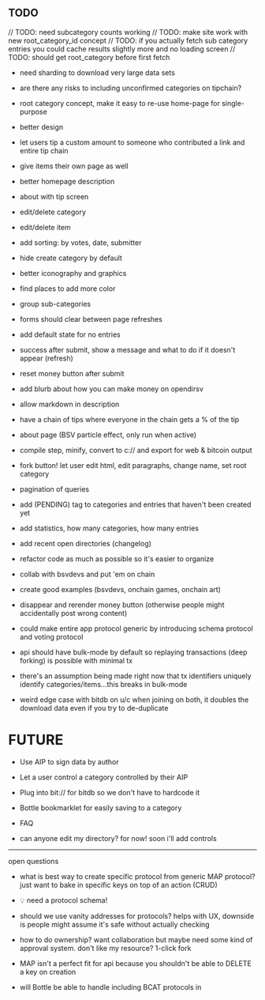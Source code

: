 ## TODO

// TODO: need subcategory counts working
// TODO: make site work with new root_category_id concept
// TODO: if you actually fetch sub category entries you could cache results slightly more and no loading screen
// TODO: should get root_category before first fetch

* need sharding to download very large data sets
* are there any risks to including unconfirmed categories on tipchain?

* root category concept, make it easy to re-use home-page for single-purpose
* better design
* let users tip a custom amount to someone who contributed a link and entire tip chain
* give items their own page as well
* better homepage description
* about with tip screen
* edit/delete category
* edit/delete item
* add sorting: by votes, date, submitter
* hide create category by default
* better iconography and graphics
* find places to add more color
* group sub-categories
* forms should clear between page refreshes
* add default state for no entries
* success after submit, show a message and what to do if it doesn't appear (refresh)
* reset money button after submit
* add blurb about how you can make money on opendirsv
* allow markdown in description
* have a chain of tips where everyone in the chain gets a % of the tip
* about page (BSV particle effect, only run when active)
* compile step, minify, convert to c:// and export for web & bitcoin output
* fork button! let user edit html, edit paragraphs, change name, set root category
* pagination of queries

* add (PENDING) tag to categories and entries that haven't been created yet

* add statistics, how many categories, how many entries
* add recent open directories (changelog)
* refactor code as much as possible so it's easier to organize
* collab with bsvdevs and put 'em on chain
* create good examples (bsvdevs, onchain games, onchain art)


* disappear and rerender money button (otherwise people might accidentally post wrong content)


* could make entire app protocol generic by introducing schema protocol and voting protocol
* api should have bulk-mode by default so replaying transactions (deep forking) is possible with minimal tx
 * there's an assumption being made right now that tx identifiers uniquely identify categories/items...this breaks in bulk-mode


* weird edge case with bitdb on u/c when joining on both, it doubles the download data even if you try to de-duplicate

# FUTURE

* Use AIP to sign data by author
* Let a user control a category controlled by their AIP
* Plug into bit:// for bitdb so we don't have to hardcode it
* Bottle bookmarklet for easily saving to a category


* FAQ
* can anyone edit my directory? for now! soon i'll add controls


------

open questions

* what is best way to create specific protocol from generic MAP protocol? just want to bake in specific keys on top of an action (CRUD)
 - 💡 need a protocol schema!

* should we use vanity addresses for protocols? helps with UX, downside is people might assume it's safe without actually checking

* how to do ownership? want collaboration but maybe need some kind of approval system. don't like my resource? 1-click fork

* MAP isn't a perfect fit for api because you shouldn't be able to DELETE a key on creation

* will Bottle be able to handle including BCAT protocols in <script> tags for 100kb > javascript (like React)

* need protocol processor that knows how to process on-chain, let bitcom protocol reference on-chain javascript to run to process OP_RETURN

* easy way to crawl a graph as an api? for example, get all tips on bitstagram? usecase is currently moneybutton can't do editable tips + OP_RETURN, so direct payments is best, but indexing them is tricky, maybe need a planaria and register a bitcom endpoint?

* how to hide a money button after purchase?

suggestions

* bitdb would be nice to just say "give me OP_RETURN string array" in addition to s1,s2,s3,s4,s5—useful for variable length protocols like MAP

* on-chain planaria... end up doing similar "state processing" code to bring "objects" up to date, planarium.js?
 * could be like a planaria state machine transformer, but embedded in a bitcoin tx, so everything is still onchain
 * in addition to {"r": {"f": ...}} could do bit:// protocol transformations? run it through MAP in-chain protocol to convert s1/s2/s3/s3 to key/values

* bitdb would be nice to have easy way to debug jq/re-run query over and over (ctrl+enter)

* "Editable buttons cannot have extra outputs" - moneybutton should allow donating above additional output amount, so dev can easily earn more baked right in or user can take tip down to $0

* enable regex in jq for more advanced filtering

-----

create a vanity protocol url 1dir…..

can it be it's own protocol but layer existing protocols? like map and then predefine what the keys are?

The Open Directory Protocol (ODP)

* category
  * name
  * description (markdown)
  * parent_category (nullable)
  * MAP extra key/pairs

* entry
  * category_id
  * name
  * description
  * link (b://, c://, d://, txid)
  * priority/order
  * tags
  * MAP extra key/pairs







1dir1234567890abcxyz create.category |
1PuQa7K62MiKCtssSLKy1kh56WWU7MtUR5
SET
name "BSVDEVS"
description "All the best blockchain dev resources"
parent <txid://category>

1dir1234567890abcxyz category.update <txid://category> |
1PuQa7K62MiKCtssSLKy1kh56WWU7MtUR5
SET
name "BSV DEVS"
description "The best Bitcoin BSV blockchain developer resources"
DELETE
parent

1dir1234567890abcxyz entry.add |
1PuQa7K62MiKCtssSLKy1kh56WWU7MtUR5
SET
category <txid://category>
name "Planaria"
link http://planaria.network
description "Infinite API over Bitcoin"
priority 10

1dir1234567890abcxyz tag.add <txid://entry> |
1PuQa7K62MiKCtssSLKy1kh56WWU7MtUR5
SET
name "development"
description "Development that's happening 

1dir1234567890abcxyz vote <txid://entry>






// good way to store tags?

// how to edit an entry?

// how to change an entry's category_id?



